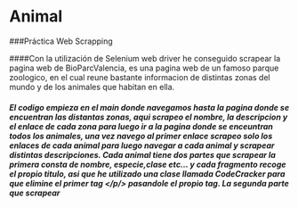 # Animal

###Práctica Web Scrapping

####Con la utilización de Selenium web driver he conseguido scrapear la pagina web de BioParcValencia, es una pagina web de un famoso parque zoologico, en el cual reune bastante informacion de distintas zonas del mundo y de los animales que habitan en ella.
##### El codigo empieza en el main donde navegamos hasta la pagina donde se encuentran las distantas zonas, aqui scrapeo el nombre, la descripcion y el enlace de cada zona para luego ir a la pagina donde se enceuntran todos los animales, una vez navego al primer enlace scrapeo solo los enlaces de cada animal para luego navegar a cada animal y scrapear distintas descripciones. Cada animal tiene dos partes que scrapear la primera consta de nombre, especie,clase etc... y cada fragmento recoge el propio titulo, asi que he utilizado una clase llamada CodeCracker para que elimine el primer tag </p/> pasandole el propio tag. La segunda parte que scrapear
